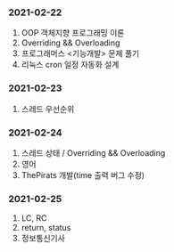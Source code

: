 ### 2021-02-22 
1. OOP 객체지향 프로그래밍 이론
2. Overriding && Overloading 
3. 프로그래머스 <기능개발> 문제 풀기
4. 리눅스 cron 일정 자동화 설계


### 2021-02-23 
1. 스레드 우선순위

### 2021-02-24
1. 스레드 상태 / Overriding && Overloading
2. 영어
3. ThePirats 개발(time 출력 버그 수정)

### 2021-02-25
1. LC, RC
2. return, status
3. 정보통신기사

